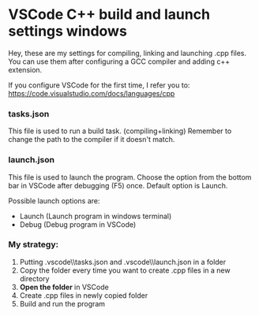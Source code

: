 # VSCode C++ build and launch settings windows
Hey, these are my settings for compiling, linking and launching .cpp files.
You can use them after configuring a GCC compiler and adding c++ extension.

If you configure VSCode for the first time, I refer you to:
https://code.visualstudio.com/docs/languages/cpp

### tasks.json
This file is used to run a build task. (compiling+linking)
Remember to change the path to the compiler if it doesn't match.

### launch.json
This file is used to launch the program.
Choose the option from the bottom bar in VSCode after debugging (F5) once. 
Default option is Launch.  

Possible launch options are:
- Launch (Launch program in windows terminal)
- Debug  (Debug program in VSCode)

### My strategy:
1. Putting .vscode\\\tasks.json and .vscode\\\launch.json in a folder
2. Copy the folder every time you want to create .cpp files in a new directory
3. **Open the folder** in VSCode
4. Create .cpp files in newly copied folder
5. Build and run the program

